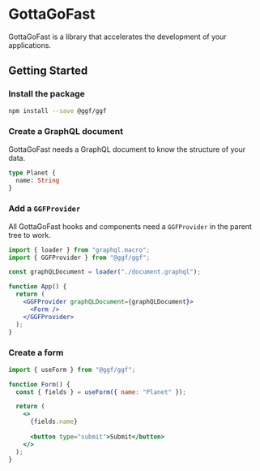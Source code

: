 # GottaGoFast

GottaGoFast is a library that accelerates the development of your applications.

## Getting Started

### Install the package

```sh
npm install --save @ggf/ggf
```

### Create a GraphQL document

GottaGoFast needs a GraphQL document to know the structure of your data.

```graphql
type Planet {
  name: String
}
```

### Add a `GGFProvider`

All GottaGoFast hooks and components need a `GGFProvider` in the parent tree to work.

```jsx
import { loader } from "graphql.macro";
import { GGFProvider } from "@ggf/ggf";

const graphQLDocument = loader("./document.graphql");

function App() {
  return (
    <GGFProvider graphQLDocument={graphQLDocument}>
      <Form />
    </GGFProvider>
  );
}
```

### Create a form

```jsx
import { useForm } from "@ggf/ggf";

function Form() {
  const { fields } = useForm({ name: "Planet" });

  return (
    <>
      {fields.name}
      
      <button type="submit">Submit</button>
    </>
  );
}
```
